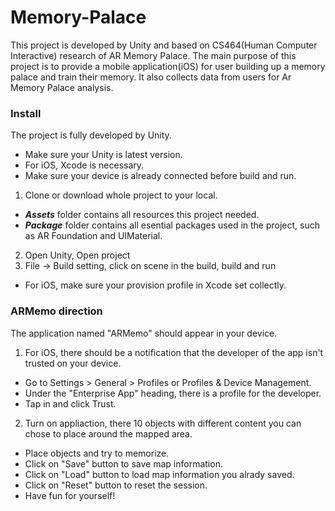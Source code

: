 # Memory-Palace
This project is developed by Unity and based on CS464(Human Computer Interactive) research of AR Memory Palace. The main purpose of this project is to provide a mobile application(iOS) for user building up a memory palace and train their memory. It also collects data from users for Ar Memory Palace analysis.

### Install
The project is fully developed by Unity. 
* Make sure your Unity is latest version.
* For iOS, Xcode is necessary.
* Make sure your device is already connected before build and run.
1. Clone or download whole project to your local.
  * ***Assets*** folder contains all resources this project needed. 
  * ***Package*** folder contains all esential packages used in the project, such as AR Foundation and UIMaterial.
2. Open Unity, Open project
3. File -> Build setting, click on scene in the build, build and run
  * For iOS, make sure your provision profile in Xcode set collectly.

### ARMemo direction
The application named "ARMemo" should appear in your device.
1. For iOS, there should be a notification that the developer of the app isn't trusted on your device. 
  * Go to Settings > General >  Profiles or Profiles & Device Management. 
  * Under the "Enterprise App" heading, there is a profile for the developer.
  * Tap in and click Trust.
2. Turn on appliaction, there 10 objects with different content you can chose to place around the mapped area. 
  * Place objects and try to memorize.
  * Click on "Save" button to save map information.
  * Click on "Load" button to load map information you alrady saved.
  * Click on "Reset" button to reset the session.
  * Have fun for yourself!
